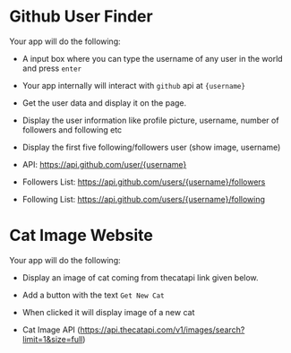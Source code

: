 # Github User Finder

Your app will do the following:

- A input box where you can type the username of any user in the world and press `enter`
- Your app internally will interact with `github` api at `{username}`
- Get the user data and display it on the page.
- Display the user information like profile picture, username, number of followers and following etc
- Display the first five following/followers user (show image, username)

- API: https://api.github.com/user/{username}
- Followers List: https://api.github.com/users/{username}/followers
- Following List: https://api.github.com/users/{username}/following

# Cat Image Website

Your app will do the following:

- Display an image of cat coming from thecatapi link given below.
- Add a button with the text `Get New Cat`
- When clicked it will display image of a new cat

- Cat Image API (https://api.thecatapi.com/v1/images/search?limit=1&size=full)
